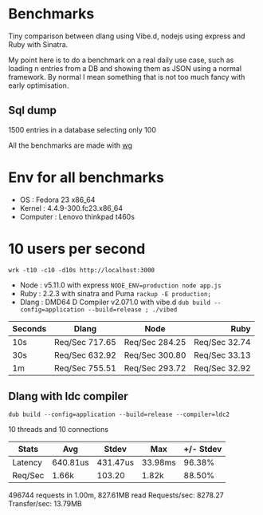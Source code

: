 # Benchmarks

Tiny comparison between dlang using Vibe.d, nodejs using express and Ruby with Sinatra.

My point here is to do a benchmark on a real daily use case, such as loading n entries from a DB and showing them as JSON using a normal framework. By normal I mean something that is not too much fancy with early optimisation.

## Sql dump 

1500 entries in a database selecting only 100

All the benchmarks are made with [wg](https://github.com/wg/wrk)

# Env for all benchmarks

- OS : Fedora 23 x86_64
- Kernel : 4.4.9-300.fc23.x86_64
- Computer : Lenovo thinkpad t460s


# 10 users per second

`wrk -t10 -c10 -d10s http://localhost:3000`

- Node : v5.11.0 with express `NODE_ENV=production node app.js`
- Ruby : 2.2.3 with sinatra and Puma `rackup -E production;`
- Dlang : DMD64 D Compiler v2.071.0 with vibe.d `dub build --config=application --build=release ; ./vibed`

Seconds | Dlang         | Node            | Ruby           |
--------| ------------- |:---------------:| --------------:|
10s     | Req/Sec 717.65| Req/Sec 284.25  | Req/Sec 32.74  |
30s     | Req/Sec 632.92| Req/Sec 300.80  | Req/Sec 33.13 |
1m      | Req/Sec 755.51| Req/Sec 293.72  | Req/Sec 32.92 |


## Dlang with ldc compiler

`dub build --config=application --build=release --compiler=ldc2`

10 threads and 10 connections

Stats |  Avg    |  Stdev  | Max     | +/- Stdev
-----------|---------|---------|---------|----------
Latency    |  640.81us |431.47us  | 33.98ms | 96.38%
Req/Sec    |  1.66k  |103.20   | 1.82k    | 88.50%
    
  496744 requests in 1.00m, 827.61MB read
Requests/sec:   8278.27
Transfer/sec:     13.79MB
